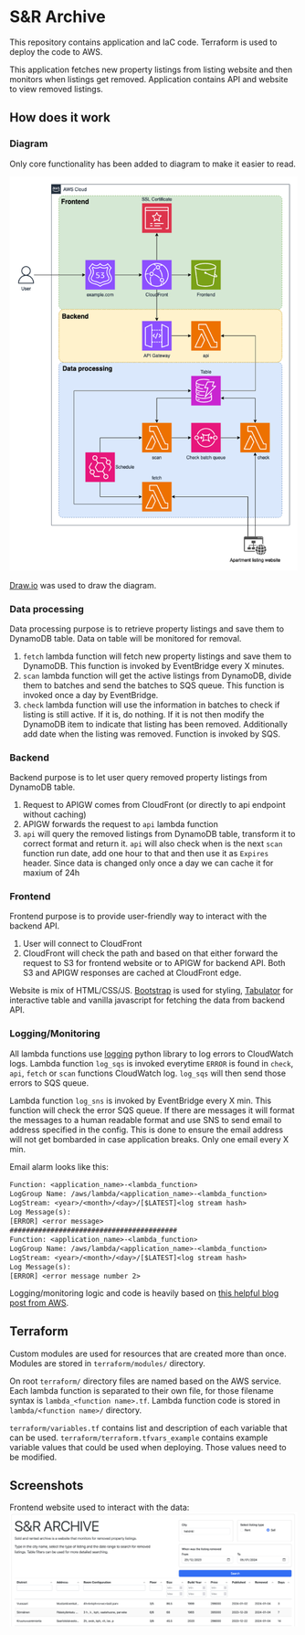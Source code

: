 # S&R Archive

This repository contains application and IaC code. Terraform is used to deploy the code to AWS.

This application fetches new property listings from listing website and then monitors when listings get removed. Application contains API and website to view removed listings. 

## How does it work

### Diagram

Only core functionality has been added to diagram to make it easier to read.

![Diagram](diagram.png)

[Draw.io](https://app.diagrams.net/) was used to draw the diagram.

### Data processing

Data processing purpose is to retrieve property listings and save them to DynamoDB table. Data on table will be monitored for removal.

1. `fetch` lambda function will fetch new property listings and save them to DynamoDB. This function is invoked by EventBridge every X minutes.
2. `scan` lambda function will get the active listings from DynamoDB, divide them to batches and send the batches to SQS queue. This function is invoked once a day by EventBridge.
3. `check` lambda function will use the information in batches to check if listing is still active. If it is, do nothing. If it is not then modify the DynamoDB item to indicate that listing has been removed. Additionally add date when the listing was removed. Function is invoked by SQS.

### Backend

Backend purpose is to let user query removed property listings from DynamoDB table. 

1. Request to APIGW comes from CloudFront (or directly to api endpoint without caching)
2. APIGW forwards the request to `api` lambda function
3. `api` will query the removed listings from DynamoDB table, transform it to correct format and return it. `api` will also check when is the next `scan` function run date, add one hour to that and then use it as `Expires` header. Since data is changed only once a day we can cache it for maxium of 24h

### Frontend

Frontend purpose is to provide user-friendly way to interact with the backend API.

1. User will connect to CloudFront
2. CloudFront will check the path and based on that either forward the request to S3 for frontend website or to APIGW for backend API. Both S3 and APIGW responses are cached at CloudFront edge. 

Website is mix of HTML/CSS/JS. [Bootstrap](https://getbootstrap.com/) is used for styling, [Tabulator](https://tabulator.info/) for interactive table and vanilla javascript for fetching the data from backend API.

### Logging/Monitoring

All lambda functions use [logging](https://docs.python.org/3/library/logging.html) python library to log errors to CloudWatch logs. Lambda function `log_sqs` is invoked everytime `ERROR` is found in `check`, `api`, `fetch` or `scan` functions CloudWatch log. `log_sqs` will then send those errors to SQS queue. 

Lambda function `log_sns` is invoked by EventBridge every X min. This function will check the error SQS queue. If there are messages it will format the messages to a human readable format and use SNS to send email to address specified in the config. This is done to ensure the email address will not get bombarded in case application breaks. Only one email every X min.

Email alarm looks like this:

```
Function: <application_name>-<lambda_function>
LogGroup Name: /aws/lambda/<application_name>-<lambda_function>
LogStream: <year>/<month>/<day>/[$LATEST]<log stream hash>
Log Message(s):
[ERROR] <error message>
#########################################
Function: <application_name>-<lambda_function>
LogGroup Name: /aws/lambda/<application_name>-<lambda_function>
LogStream: <year>/<month>/<day>/[$LATEST]<log stream hash>
Log Message(s):
[ERROR] <error message number 2>
```

Logging/monitoring logic and code is heavily based on [this helpful blog post from AWS](https://aws.amazon.com/blogs/mt/get-notified-specific-lambda-function-error-patterns-using-cloudwatch/).

## Terraform

Custom modules are used for resources that are created more than once. Modules are stored in `terraform/modules/` directory.

On root `terraform/` directory files are named based on the AWS service. Each lambda function is separated to their own file, for those filename syntax is `lambda_<function name>.tf`. Lambda function code is stored in `lambda/<function name>/` directory.

`terraform/variables.tf` contains list and description of each variable that can be used. `terraform/terraform.tfvars_example` contains example variable values that could be used when deploying. Those values need to be modified.

## Screenshots

Frontend website used to interact with the data:
![Screenshot of the website](screenshot.png)